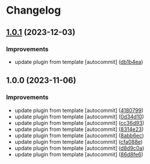# Changelog

## [1.0.1](https://github.com/kc-workspace/asdf-cookiecutter/compare/v1.0.0...v1.0.1) (2023-12-03)


### Improvements

* update plugin from template [autocommit] ([db1b4ea](https://github.com/kc-workspace/asdf-cookiecutter/commit/db1b4ea279b9649182d788a524c12cb8d1b3ccec))

## 1.0.0 (2023-11-06)


### Improvements

* update plugin from template [autocommit] ([4180799](https://github.com/kc-workspace/asdf-cookiecutter/commit/4180799bbef4c213fb720ba9dcabba3826e4e121))
* update plugin from template [autocommit] ([0d34d10](https://github.com/kc-workspace/asdf-cookiecutter/commit/0d34d10e634a27cec8a5f10d978fbddca24fe5ee))
* update plugin from template [autocommit] ([cc36d93](https://github.com/kc-workspace/asdf-cookiecutter/commit/cc36d93b2692c0fd8d23f641b526a9bd078eeb72))
* update plugin from template [autocommit] ([8314e23](https://github.com/kc-workspace/asdf-cookiecutter/commit/8314e2332e48ce03de598280c73cc50b78198bdc))
* update plugin from template [autocommit] ([8abb6ec](https://github.com/kc-workspace/asdf-cookiecutter/commit/8abb6ec7adef227a90786328db993b8b81ccf254))
* update plugin from template [autocommit] ([cfa088e](https://github.com/kc-workspace/asdf-cookiecutter/commit/cfa088e633055dc4a377a4ec37e081cada159b61))
* update plugin from template [autocommit] ([d8d9c0a](https://github.com/kc-workspace/asdf-cookiecutter/commit/d8d9c0a5c49a7e6aa94e65ec413aef0ede59b299))
* update plugin from template [autocommit] ([86d8fe6](https://github.com/kc-workspace/asdf-cookiecutter/commit/86d8fe607a49b98a0b9b01c2169a588154a996c4))
